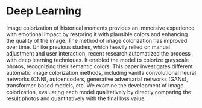 # Deep Learning

Image colorization of historical moments provides an immersive experience with emotional impact by restoring it with plausible colors and enhancing the quality of the image. The method of image colorization has improved over time. Unlike previous studies, which heavily relied on manual adjustment and user interaction, recent research automatized the process with deep learning techniques. It enabled the model to colorize grayscale photos, recognizing their semantic colors. This paper investigates different automatic image colorization methods, including vanilla convolutional neural networks (CNN), autoencoders, generative adversarial networks (GANs), transformer-based models, etc. We examine the development of image colorization, evaluating each model qualitatively by directly comparing the result photos and quantitatively with the final loss value.
